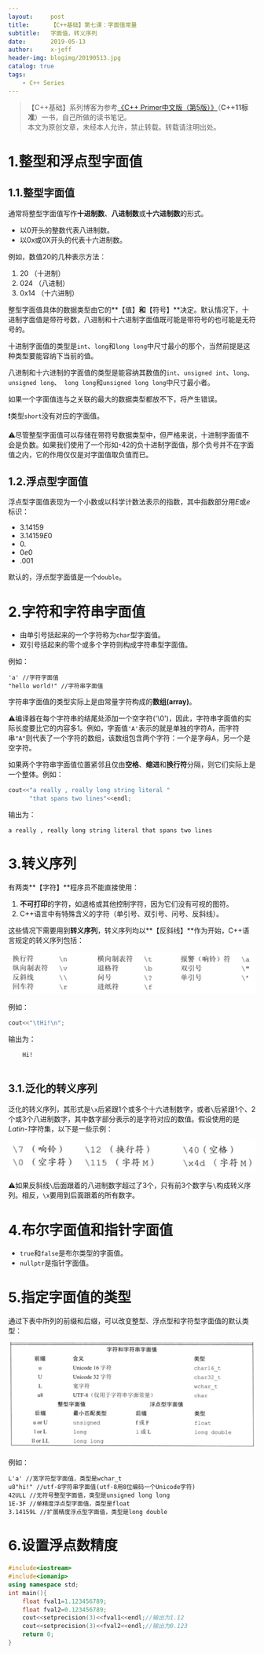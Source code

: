 ```yaml
---
layout:     post
title:      【C++基础】第七课：字面值常量
subtitle:   字面值，转义序列
date:       2019-05-13
author:     x-jeff
header-img: blogimg/20190513.jpg
catalog: true
tags:
    - C++ Series
---
```

>【C++基础】系列博客为参考[《C++ Primer中文版（第5版）》](https://www.phei.com.cn/module/goods/wssd_content.jsp?bookid=37655)（**C++11标准**）一书，自己所做的读书笔记。  
>本文为原创文章，未经本人允许，禁止转载。转载请注明出处。

# 1.整型和浮点型字面值

## 1.1.整型字面值

通常将整型字面值写作**十进制数**、**八进制数**或**十六进制数**的形式。

* 以0开头的整数代表八进制数。
* 以0x或0X开头的代表十六进制数。

例如，数值20的几种表示方法：

1. 20 （十进制）
2. 024 （八进制）
3. 0x14 （十六进制）

整型字面值具体的数据类型由它的**【值】**和**【符号】**决定。默认情况下，十进制字面值是带符号数，八进制和十六进制字面值既可能是带符号的也可能是无符号的。

十进制字面值的类型是`int`、`long`和`long long`中尺寸最小的那个，当然前提是这种类型要能容纳下当前的值。

八进制和十六进制的字面值的类型是能容纳其数值的`int`、`unsigned int`、`long`、`unsigned long`、` long long`和`unsigned long long`中尺寸最小者。

如果一个字面值连与之关联的最大的数据类型都放不下，将产生错误。

❗️类型`short`没有对应的字面值。

⚠️尽管整型字面值可以存储在带符号数据类型中，但严格来说，十进制字面值不会是负数。如果我们使用了一个形如-42的负十进制字面值，那个负号并不在字面值之内，它的作用仅仅是对字面值取负值而已。

## 1.2.浮点型字面值

浮点型字面值表现为一个小数或以科学计数法表示的指数，其中指数部分用$E$或$e$标识：

* $3.14159$
* $3.14159E0$
* $0.$
* $0e0$
* $.001$

默认的，浮点型字面值是一个`double`。

# 2.字符和字符串字面值

* 由单引号括起来的一个字符称为`char`型字面值。
* 双引号括起来的零个或多个字符则构成字符串型字面值。

例如：

```
'a' //字符字面值
"hello world!" //字符串字面值
```

字符串字面值的类型实际上是由常量字符构成的**数组(array)**。

⚠️编译器在每个字符串的结尾处添加一个空字符('\0')，因此，字符串字面值的实际长度要比它的内容多1。例如，字面值`'A'`表示的就是单独的字符A，而字符串`"A"`则代表了一个字符的数组，该数组包含两个字符：一个是字母A，另一个是空字符。

如果两个字符串字面值位置紧邻且仅由**空格**、**缩进**和**换行符**分隔，则它们实际上是一个整体。例如：

```c++
cout<<"a really , really long string literal "
      "that spans two lines"<<endl;
```

输出为：

```
a really , really long string literal that spans two lines
```

# 3.转义序列

有两类**【字符】**程序员不能直接使用：

1. **不可打印**的字符，如退格或其他控制字符，因为它们没有可视的图符。
2. C++语言中有特殊含义的字符（单引号、双引号、问号、反斜线）。

这些情况下需要用到**转义序列**，转义序列均以**【反斜线】**作为开始，C++语言规定的转义序列包括：

![](https://github.com/x-jeff/BlogImage/raw/master/CPPSeries/Lesson7/7x1.png)

例如：

```c++
cout<<"\tHi!\n";
```

输出为：

```
	Hi!
	
```

## 3.1.泛化的转义序列

泛化的转义序列，其形式是`\x`后紧跟1个或多个十六进制数字，或者`\`后紧跟1个、2个或3个八进制数字，其中数字部分表示的是字符对应的数值。假设使用的是*Latin-1*字符集，以下是一些示例：

![](https://github.com/x-jeff/BlogImage/raw/master/CPPSeries/Lesson7/7x2.png)

⚠️如果反斜线`\`后面跟着的八进制数字超过了3个，只有前3个数字与`\`构成转义序列。相反，`\x`要用到后面跟着的所有数字。

# 4.布尔字面值和指针字面值

* `true`和`false`是布尔类型的字面值。
* `nullptr`是指针字面值。

# 5.指定字面值的类型

通过下表中所列的前缀和后缀，可以改变整型、浮点型和字符型字面值的默认类型：

![](https://github.com/x-jeff/BlogImage/raw/master/CPPSeries/Lesson7/7x3.png)

例如：

```
L'a' //宽字符型字面值，类型是wchar_t
u8"hi!" //utf-8字符串字面值(utf-8用8位编码一个Unicode字符)
42ULL //无符号整型字面值，类型是unsigned long long
1E-3F //单精度浮点型字面值，类型是float
3.14159L //扩展精度浮点型字面值，类型是long double
```

# 6.设置浮点数精度

```c++
#include<iostream>
#include<iomanip>
using namespace std;
int main(){
    float fval1=1.123456789;
    float fval2=0.123456789;
    cout<<setprecision(3)<<fval1<<endl;//输出为1.12
    cout<<setprecision(3)<<fval2<<endl;//输出为0.123
    return 0;
}
```